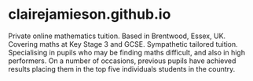 # clairejamieson.github.io
Private online mathematics tuition.
Based in Brentwood, Essex, UK.
Covering maths at Key Stage 3 and GCSE.
Sympathetic tailored tuition.
Specialising in pupils who may be finding maths difficult, and also in high performers.
On a number of occasions, previous pupils have achieved results placing them in the top five individuals students in the country.

